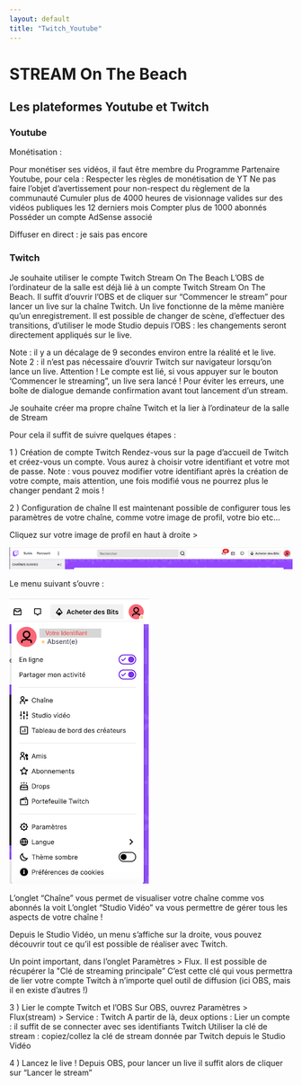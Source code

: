 ```yaml
---
layout: default
title: "Twitch_Youtube"
---
```


# STREAM On The Beach

## Les plateformes Youtube et Twitch

### Youtube

Monétisation :

Pour monétiser ses vidéos, il faut être membre du Programme Partenaire Youtube, pour cela :
Respecter les règles de monétisation de YT
Ne pas faire l’objet d’avertissement pour non-respect du règlement de la communauté
Cumuler plus de 4000 heures de visionnage valides sur des vidéos publiques les 12 derniers mois
Compter plus de 1000 abonnés
Posséder un compte AdSense associé

Diffuser en direct : je sais pas encore

### Twitch

Je souhaite utiliser le compte Twitch Stream On The Beach
L’OBS de l’ordinateur de la salle est déjà lié à un compte Twitch Stream On The Beach. Il suffit d’ouvrir l’OBS et de cliquer sur “Commencer le stream” pour lancer un live sur la chaîne Twitch.
Un live fonctionne de la même manière qu’un enregistrement. Il est possible de changer de scène, d’effectuer des transitions, d’utiliser le mode Studio depuis l’OBS : les changements seront directement appliqués sur le live.

Note : il y a un décalage de 9 secondes environ entre la réalité et le live.
Note 2 : il n’est pas nécessaire d’ouvrir Twitch sur navigateur lorsqu’on lance un live. Attention ! Le compte est lié, si vous appuyer sur le bouton ‘Commencer le streaming”, un live sera lancé ! Pour éviter les erreurs, une boîte de dialogue demande confirmation avant tout lancement d’un stream.

Je souhaite créer ma propre chaîne Twitch et la lier à l’ordinateur de la salle de Stream

Pour cela il suffit de suivre quelques étapes :

1 ) Création de compte Twitch
Rendez-vous sur la page d’accueil de Twitch et créez-vous un compte. Vous aurez à choisir votre identifiant et votre mot de passe.
Note : vous pouvez modifier votre identifiant après la création de votre compte, mais attention, une fois modifié vous ne pourrez plus le changer pendant 2 mois !

2 ) Configuration de chaîne
Il est maintenant possible de configurer tous les paramètres de votre chaîne, comme votre image de profil, votre bio etc…

Cliquez sur votre image de profil en haut à droite >

![image](/resources/twitch1.png)

Le menu suivant s’ouvre :

![image](/resources/twitch2.png)

L’onglet “Chaîne” vous permet de visualiser votre chaîne comme vos abonnés la voit
L’onglet “Studio Vidéo” va vous permettre de gérer tous les aspects de votre chaîne !

Depuis le Studio Vidéo, un menu s’affiche sur la droite, vous pouvez découvrir tout ce qu’il est possible de réaliser avec Twitch.

Un point important, dans l’onglet Paramètres > Flux. Il est possible de récupérer la "Clé de streaming principale” C’est cette clé qui vous permettra de lier votre compte Twitch à n’importe quel outil de diffusion (ici OBS, mais il en existe d’autres !)

3 ) Lier le compte Twitch et l’OBS
Sur OBS, ouvrez Paramètres > Flux(stream) > Service : Twitch
A partir de là, deux options :
Lier un compte : il suffit de se connecter avec ses identifiants Twitch
Utiliser la clé de stream : copiez/collez la clé de stream donnée par Twitch depuis le Studio Vidéo

4 ) Lancez le live !
Depuis OBS, pour lancer un live il suffit alors de cliquer sur “Lancer le stream”
